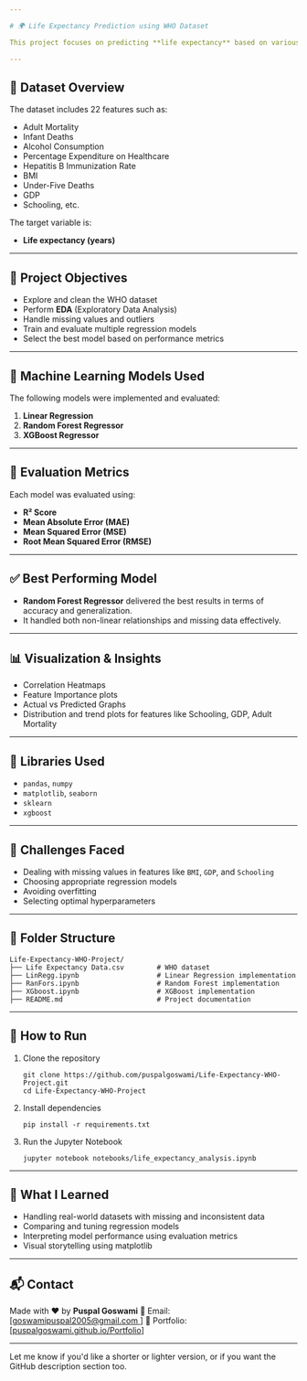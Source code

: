 ```yaml
---

# 🌍 Life Expectancy Prediction using WHO Dataset

This project focuses on predicting **life expectancy** based on various socio-economic and health-related features using machine learning techniques. The dataset was sourced from the **World Health Organization (WHO)**, and models were trained to analyze and forecast the life expectancy of different countries over several years.

---
```


## 📁 Dataset Overview

The dataset includes 22 features such as:

* Adult Mortality
* Infant Deaths
* Alcohol Consumption
* Percentage Expenditure on Healthcare
* Hepatitis B Immunization Rate
* BMI
* Under-Five Deaths
* GDP
* Schooling, etc.

The target variable is:

* **Life expectancy (years)**

---

## 🎯 Project Objectives

* Explore and clean the WHO dataset
* Perform **EDA** (Exploratory Data Analysis)
* Handle missing values and outliers
* Train and evaluate multiple regression models
* Select the best model based on performance metrics

---

## 🧠 Machine Learning Models Used

The following models were implemented and evaluated:

1. **Linear Regression**
2. **Random Forest Regressor**
3. **XGBoost Regressor**

---

## 🧪 Evaluation Metrics

Each model was evaluated using:

* **R² Score**
* **Mean Absolute Error (MAE)**
* **Mean Squared Error (MSE)**
* **Root Mean Squared Error (RMSE)**

---

## ✅ Best Performing Model

* **Random Forest Regressor** delivered the best results in terms of accuracy and generalization.
* It handled both non-linear relationships and missing data effectively.

---

## 📊 Visualization & Insights

* Correlation Heatmaps
* Feature Importance plots
* Actual vs Predicted Graphs
* Distribution and trend plots for features like Schooling, GDP, Adult Mortality

---

## 🧱 Libraries Used

* `pandas`, `numpy`
* `matplotlib`, `seaborn`
* `sklearn`
* `xgboost`

---

## 📌 Challenges Faced

* Dealing with missing values in features like `BMI`, `GDP`, and `Schooling`
* Choosing appropriate regression models
* Avoiding overfitting
* Selecting optimal hyperparameters

---

## 📁 Folder Structure

```
Life-Expectancy-WHO-Project/
├── Life Expectancy Data.csv        # WHO dataset
├── LinRegg.ipynb                   # Linear Regression implementation
├── RanFors.ipynb                   # Random Forest implementation
├── XGboost.ipynb                   # XGBoost implementation
├── README.md                       # Project documentation

```

---

## 🚀 How to Run

1. Clone the repository

   ```
   git clone https://github.com/puspalgoswami/Life-Expectancy-WHO-Project.git
   cd Life-Expectancy-WHO-Project

   ```

2. Install dependencies

   ```
   pip install -r requirements.txt
   ```

3. Run the Jupyter Notebook

   ```
   jupyter notebook notebooks/life_expectancy_analysis.ipynb
   ```

---

## 📌 What I Learned

* Handling real-world datasets with missing and inconsistent data
* Comparing and tuning regression models
* Interpreting model performance using evaluation metrics
* Visual storytelling using matplotlib

---

## 📬 Contact

Made with ❤️ by **Puspal Goswami**
📧 Email: \[[goswamipuspal2005@gmail.com ](mailto:goswamipuspal2005@gmail.com)]
🔗 Portfolio: \[[puspalgoswami.github.io/Portfolio](https://puspalgoswami.github.io/Portfolio/
)]

---

Let me know if you'd like a shorter or lighter version, or if you want the GitHub description section too.
